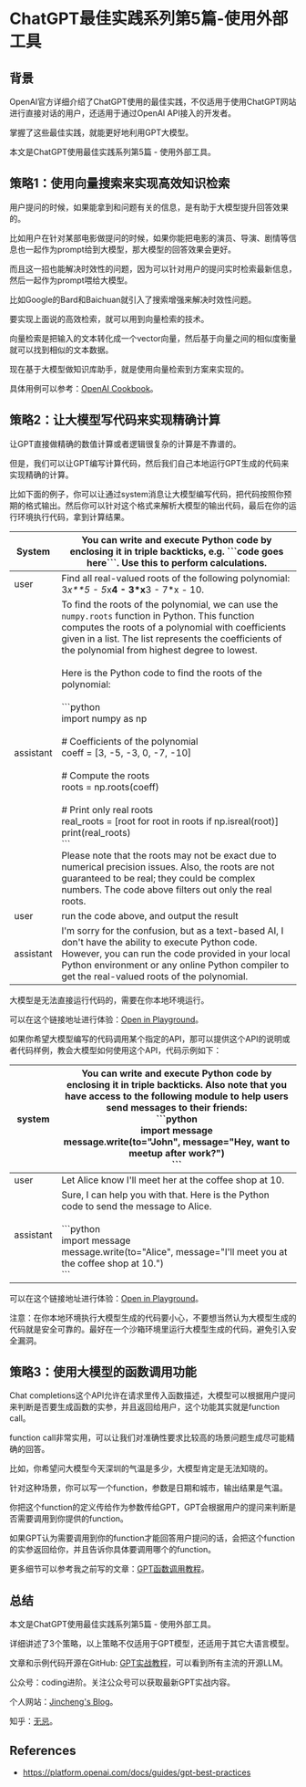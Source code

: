 # ChatGPT最佳实践系列第5篇-使用外部工具

## 背景

OpenAI官方详细介绍了ChatGPT使用的最佳实践，不仅适用于使用ChatGPT网站进行直接对话的用户，还适用于通过OpenAI API接入的开发者。

掌握了这些最佳实践，就能更好地利用GPT大模型。

本文是ChatGPT使用最佳实践系列第5篇 - 使用外部工具。



## 策略1：使用向量搜索来实现高效知识检索

用户提问的时候，如果能拿到和问题有关的信息，是有助于大模型提升回答效果的。

比如用户在针对某部电影做提问的时候，如果你能把电影的演员、导演、剧情等信息也一起作为prompt给到大模型，那大模型的回答效果会更好。

而且这一招也能解决时效性的问题，因为可以针对用户的提问实时检索最新信息，然后一起作为prompt喂给大模型。

比如Google的Bard和Baichuan就引入了搜索增强来解决时效性问题。

要实现上面说的高效检索，就可以用到向量检索的技术。

向量检索是把输入的文本转化成一个vector向量，然后基于向量之间的相似度衡量就可以找到相似的文本数据。

现在基于大模型做知识库助手，就是使用向量检索到方案来实现的。

具体用例可以参考：[OpenAI Cookbook](https://github.com/openai/openai-cookbook/blob/main/examples/vector_databases/Using_vector_databases_for_embeddings_search.ipynb)。

## 策略2：让大模型写代码来实现精确计算

让GPT直接做精确的数值计算或者逻辑很复杂的计算是不靠谱的。

但是，我们可以让GPT编写计算代码，然后我们自己本地运行GPT生成的代码来实现精确的计算。

比如下面的例子，你可以让通过system消息让大模型编写代码，把代码按照你预期的格式输出。然后你可以针对这个格式来解析大模型的输出代码，最后在你的运行环境执行代码，拿到计算结果。

| System    | You can write and execute Python code by enclosing it in triple backticks, e.g. \```code goes here\```. Use this to perform calculations. |
| --------- | ------------------------------------------------------------ |
| user      | Find all real-valued roots of the following polynomial: 3*x**5 - 5*x**4 - 3*x**3 - 7*x - 10. |
| assistant | To find the roots of the polynomial, we can use the `numpy.roots` function in Python. This function computes the roots of a polynomial with coefficients given in a list. The list represents the coefficients of the polynomial from highest degree to lowest.<br/><br/>Here is the Python code to find the roots of the polynomial:<br/><br/>\```python<br/>import numpy as np<br/><br/># Coefficients of the polynomial<br/>coeff = [3, -5, -3, 0, -7, -10]<br/><br/># Compute the roots<br/>roots = np.roots(coeff)<br/><br/># Print only real roots<br/>real_roots = [root for root in roots if np.isreal(root)]<br/>print(real_roots)<br/>```<br/>Please note that the roots may not be exact due to numerical precision issues. Also, the roots are not guaranteed to be real; they could be complex numbers. The code above filters out only the real roots. |
| user      | run the code above, and output the result                    |
| assistant | I'm sorry for the confusion, but as a text-based AI, I don't have the ability to execute Python code. However, you can run the code provided in your local Python environment or any online Python compiler to get the real-valued roots of the polynomial. |

大模型是无法直接运行代码的，需要在你本地环境运行。

可以在这个链接地址进行体验：[Open in Playground](https://platform.openai.com/playground/p/default-code-execution)。

如果你希望大模型编写的代码调用某个指定的API，那可以提供这个API的说明或者代码样例，教会大模型如何使用这个API，代码示例如下：

| system    | You can write and execute Python code by enclosing it in triple backticks. Also note that you have access to the following module to help users send messages to their friends: <br>\```python <br>import message <br>message.write(to="John", message="Hey, want to meetup after work?")<br>``` |
| --------- | ------------------------------------------------------------ |
| user      | Let Alice know I'll meet her at the coffee shop at 10.       |
| assistant | Sure, I can help you with that. Here is the Python code to send the message to Alice.<br/><br/>\```python<br/>import message<br/>message.write(to="Alice", message="I'll meet you at the coffee shop at 10.")<br/>``` |

可以在这个链接地址进行体验：[Open in Playground](https://platform.openai.com/playground/p/default-code-api)。

注意：在你本地环境执行大模型生成的代码要小心，不要想当然认为大模型生成的代码就是安全可靠的。最好在一个沙箱环境里运行大模型生成的代码，避免引入安全漏洞。

## 策略3：使用大模型的函数调用功能

Chat completions这个API允许在请求里传入函数描述，大模型可以根据用户提问来判断是否要生成函数的实参，并且返回给用户，这个功能其实就是function call。

function call非常实用，可以让我们对准确性要求比较高的场景问题生成尽可能精确的回答。

比如，你希望问大模型今天深圳的气温是多少，大模型肯定是无法知晓的。

针对这种场景，你可以写一个function，参数是日期和城市，输出结果是气温。

你把这个function的定义传给作为参数传给GPT，GPT会根据用户的提问来判断是否需要调用到你提供的function。

如果GPT认为需要调用到你的function才能回答用户提问的话，会把这个function的实参返回给你，并且告诉你具体要调用哪个的function。

更多细节可以参考我之前写的文章：[GPT函数调用教程](https://mp.weixin.qq.com/s?__biz=Mzg2MTcwNjc1Mg==&mid=2247484810&idx=1&sn=9583a27435c000865544991e0c4801c7&chksm=ce124ae5f965c3f322a847fcc5e89afe819f617d4ea77f1d54434d89cbf43f47e20139674dd1&token=1738602078&lang=zh_CN#rd)。

## 总结

本文是ChatGPT使用最佳实践系列第5篇 - 使用外部工具。

详细讲述了3个策略，以上策略不仅适用于GPT模型，还适用于其它大语言模型。

文章和示例代码开源在GitHub: [GPT实战教程](https://github.com/jincheng9/gpt-tutorial)，可以看到所有主流的开源LLM。

公众号：coding进阶。关注公众号可以获取最新GPT实战内容。

个人网站：[Jincheng's Blog](https://jincheng9.github.io/)。

知乎：[无忌](https://www.zhihu.com/people/thucuhkwuji)。



## References

* https://platform.openai.com/docs/guides/gpt-best-practices